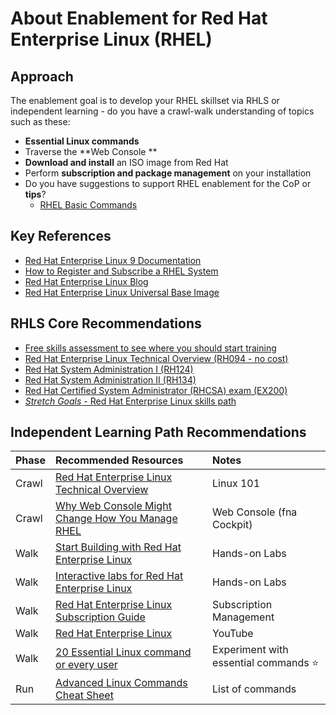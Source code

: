 # About Enablement for Red Hat Enterprise Linux (RHEL)

## Approach

The enablement goal is to develop your RHEL skillset via RHLS or independent learning - do you have a crawl-walk understanding of topics such as these:
* **Essential Linux commands**
* Traverse the **Web Console **
* **Download and install**  an ISO image from Red Hat
* Perform **subscription and package management** on your installation
* Do you have suggestions to support RHEL enablement for the CoP or **tips**?
  * [RHEL Basic Commands](./tips-rhel.md)

## Key References

* [Red Hat Enterprise Linux 9 Documentation](https://docs.redhat.com/en/documentation/red_hat_enterprise_linux/9)
* [How to Register and Subscribe a RHEL System](https://access.redhat.com/solutions/253273)
* [Red Hat Enterprise Linux Blog](https://www.redhat.com/en/blog/channel/red-hat-enterprise-linux)
* [Red Hat Enterprise Linux Universal Base Image](https://catalog.redhat.com/software/base-images)

## RHLS Core Recommendations

* [Free skills assessment to see where you should start training](https://skills.ole.redhat.com/en)
* [Red Hat Enterprise Linux Technical Overview (RH094 - no cost)](https://www.redhat.com/en/services/training/rh024-red-hat-linux-technical-overview)
* [Red Hat System Administration I (RH124)](https://www.redhat.com/en/services/training/rh124-red-hat-system-administration-i)
* [Red Hat System Administration II (RH134)](https://www.redhat.com/en/services/training/rh134-red-hat-system-administration-ii)
* [Red Hat Certified System Administrator (RHCSA) exam (EX200)](https://www.redhat.com/en/services/training/ex200-red-hat-certified-system-administrator-rhcsa-exam)
* [*Stretch Goals* - Red Hat Enterprise Linux skills path](https://www.redhat.com/en/resources/enterprise-linux-skills-path-brief)

## Independent Learning Path Recommendations

|Phase| Recommended Resources | Notes |
|:--- | :-------------------- | :---- |
|Crawl| [Red Hat Enterprise Linux Technical Overview](https://www.redhat.com/en/services/training/rh024-red-hat-linux-technical-overview)| Linux 101 |
|Crawl| [Why Web Console Might Change How You Manage RHEL](https://www.youtube.com/watch?v=YVrYHpC53bM) | Web Console (fna Cockpit) |
|Walk | [Start Building with Red Hat Enterprise Linux](https://developers.redhat.com/products/rhel/getting-started#iamnewtoredhatenterpriselinux) |  Hands-on Labs |
|Walk | [Interactive labs for Red Hat Enterprise Linux](https://www.redhat.com/en/interactive-labs/enterprise-linux) | Hands-on Labs |
|Walk | [Red Hat Enterprise Linux Subscription Guide](https://www.redhat.com/en/resources/red-hat-enterprise-linux-subscription-guide#section-1) | Subscription Management |
|Walk | [Red Hat Enterprise Linux](https://www.youtube.com/@RedHatEnterpriseLinux) | YouTube |
|Walk | [20 Essential Linux command or every user](https://www.redhat.com/en/blog/20-essential-linux-commands-every-user?blaid=7662702) | Experiment with essential commands :star: |
|Run  | [Advanced Linux Commands Cheat Sheet](https://developers.redhat.com/cheat-sheets/advanced-linux-commands) | List of commands |
